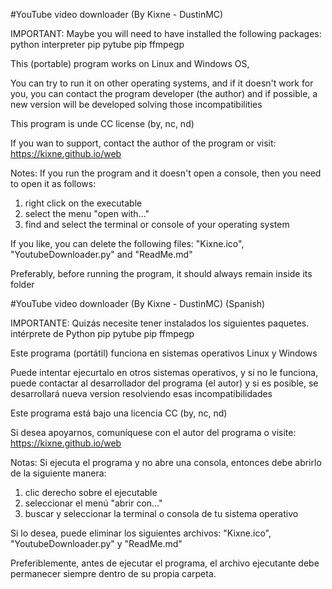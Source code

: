 #YouTube video downloader (By Kixne - DustinMC)

IMPORTANT:
Maybe you will need to have installed the following packages:
 python interpreter
 pip pytube
 pip ffmpegp
 

This (portable) program works on Linux and Windows OS,

You can try to run it on other operating systems, and if it doesn't work for you, you can contact the program developer (the author) and if possible, a new version will be developed solving those incompatibilities

 
This program is unde CC license (by, nc, nd)

If you wan to support, contact the author of the program or visit:
https://kixne.github.io/web


Notes:
If you run the program and it doesn't open a console, then you need to open it as follows:
 1. right click on the executable
 2. select the menu "open with..."
 3. find and select the terminal or console of your operating system


If you like, you can delete the following files:
"Kixne.ico", "YoutubeDownloader.py" and "ReadMe.md"

Preferably, before running the program, it should always remain inside its folder




#YouTube video downloader (By Kixne - DustinMC) (Spanish)

IMPORTANTE:
Quizás necesite tener instalados los siguientes paquetes.
  intérprete de Python
  pip pytube
  pip ffmpegp
 

Este programa (portátil) funciona en sistemas operativos Linux y Windows

Puede intentar ejecurtalo en otros sistemas operativos, y si no le funciona, puede contactar al desarrollador del programa (el autor) y si es posible, se desarrollará nueva version resolviendo esas incompatibilidades

 
Este programa está bajo una licencia CC (by, nc, nd)

Si desea apoyarnos, comuníquese con el autor del programa o visite:
https://kixne.github.io/web


Notas:
Si ejecuta el programa y no abre una consola, entonces debe abrirlo de la siguiente manera:
 1. clic derecho sobre el ejecutable
 2. seleccionar el menú "abrir con..."
 3. buscar y seleccionar la terminal o consola de tu sistema operativo


Si lo desea, puede eliminar los siguientes archivos:
"Kixne.ico", "YoutubeDownloader.py" y "ReadMe.md"

Preferiblemente, antes de ejecutar el programa, el archivo ejecutante debe permanecer siempre dentro de su propia carpeta. 
